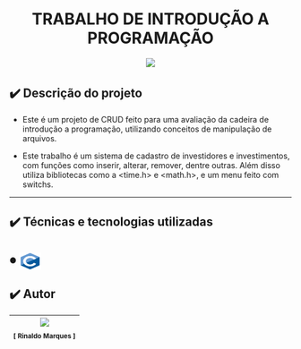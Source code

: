 <h1 align="center"> TRABALHO DE INTRODUÇÃO A PROGRAMAÇÃO </h1>

<p align="center">
<img src="http://img.shields.io/static/v1?label=STATUS&message=CONCLUIDO&color=GREEN&style=for-the-badge"/>
</p>

## ✔️ Descrição do projeto 

- Este é um projeto de CRUD feito para uma avaliação da cadeira de introdução a programação, utilizando conceitos
de manipulação de arquivos.

- Este trabalho é um sistema de cadastro de investidores e investimentos, com funções como inserir, alterar, remover, dentre outras.
Além disso utiliza bibliotecas como a <time.h> e <math.h>, e um menu feito com switchs.

----

## ✔️ Técnicas e tecnologias utilizadas
<div style="display: inline_block"><br>
● <img align="center" alt="Rinaldo-C" height="30" width="40" src="https://raw.githubusercontent.com/devicons/devicon/master/icons/c/c-original.svg">
</div>


## ✔️ Autor
| <img src="https://avatars.githubusercontent.com/u/137832582?v=4" width=115><br><sub>[ Rinaldo Marques ]</sub>
| :---: |
